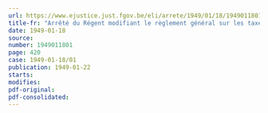 ```yaml
---
url: https://www.ejustice.just.fgov.be/eli/arrete/1949/01/18/1949011801/justel
title-fr: "Arrêté du Régent modifiant le règlement général sur les taxes assimilées au timbre"
date: 1949-01-18
source:
number: 1949011801
page: 420
case: 1949-01-18/01
publication: 1949-01-22
starts:
modifies:
pdf-original:
pdf-consolidated:
---
```


